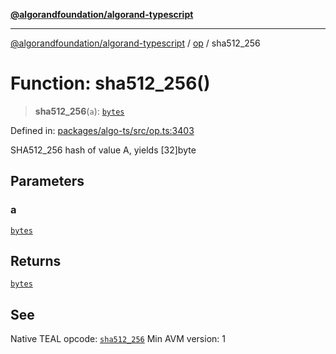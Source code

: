 [**@algorandfoundation/algorand-typescript**](../../README.md)

***

[@algorandfoundation/algorand-typescript](../../README.md) / [op](../README.md) / sha512\_256

# Function: sha512\_256()

> **sha512\_256**(`a`): [`bytes`](../../index/type-aliases/bytes.md)

Defined in: [packages/algo-ts/src/op.ts:3403](https://github.com/algorandfoundation/puya-ts/blob/main/packages/algo-ts/src/op.ts#L3403)

SHA512_256 hash of value A, yields [32]byte

## Parameters

### a

[`bytes`](../../index/type-aliases/bytes.md)

## Returns

[`bytes`](../../index/type-aliases/bytes.md)

## See

Native TEAL opcode: [`sha512_256`](https://developer.algorand.org/docs/get-details/dapps/avm/teal/opcodes/v10/#sha512_256)
Min AVM version: 1
